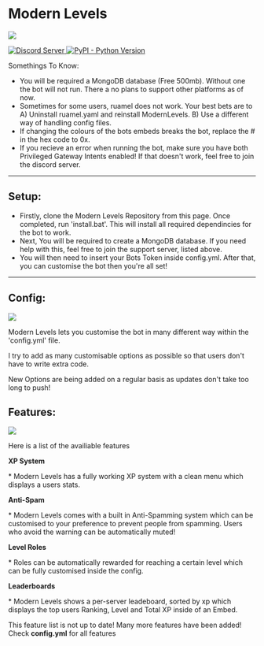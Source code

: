 # Modern Levels
![](https://cdn.discordapp.com/attachments/812895798496591882/825329818148274186/MODERN_LEVELS.png)
<p align="left">
  <a href="https://discord.gg/HwJhy88aGm">
    <img src="https://discordapp.com/api/guilds/809362745354354688/widget.png?style=shield" alt="Discord Server">
  <a href="https://www.python.org/downloads/">
    <img alt="PyPI - Python Version" src="https://img.shields.io/pypi/pyversions/Red-Discordbot">
  </a>
</p

## Somethings To Know:
- You will be required a MongoDB database (Free 500mb). Without one the bot will not run. There a no plans to support other platforms as of now.
- Sometimes for some users, ruamel does not work. Your best bets are to A) Uninstall ruamel.yaml and reinstall ModernLevels. B) Use a different way of handling config files.
- If changing the colours of the bots embeds breaks the bot, replace the # in the hex code to 0x.
- If you recieve an error when running the bot, make sure you have both Privileged Gateway Intents enabled! If that doesn't work, feel free to join the discord server.

---------------
## Setup:

- Firstly, clone the Modern Levels Repository from this page. Once completed, run 'install.bat'. This will install all required dependincies for the bot to work.
- Next, You will be required to create a MongoDB database. If you need help with this, feel free to join the support server, listed above.
- You will then need to insert your Bots Token inside config.yml. After that, you can customise the bot then you're all set!
- ---------------


## Config:
![](https://cdn.discordapp.com/attachments/812895798496591882/825330391358767144/MODERN_LEVELS_1.png)
<p> Modern Levels lets you customise the bot in many different way within the 'config.yml' file. </p
<p> I try to add as many customisable options as possible so that users don't have to write extra code. </p>
<p> New Options are being added on a regular basis as updates don't take too long to push! </p>

## Features:
![](https://cdn.discordapp.com/attachments/812895798496591882/825330772830846976/MODERN_LEVELS_2.png)

<p> Here is a list of the availiable features </p>

<b> XP System </b> 
	 <p> * Modern Levels has a fully working XP system with a clean menu which displays a users stats.</p>
<b> Anti-Spam </b> 
	 <p> * Modern Levels comes with a built in Anti-Spamming system which can be customised to your preference to prevent people from spamming. Users who avoid the warning can be automatically muted!</p>
<b> Level Roles </b> 
	 <p> * Roles can be automatically rewarded for reaching a certain level which can be fully customised inside the config.</p>
<b> Leaderboards </b> 
	 <p> * Modern Levels shows a per-server leadeboard, sorted by xp which displays the top users Ranking, Level and Total XP inside of an Embed.</p>
	 
<p> This feature list is not up to date! Many more features have been added! Check <b>config.yml</b> for all features </p>
